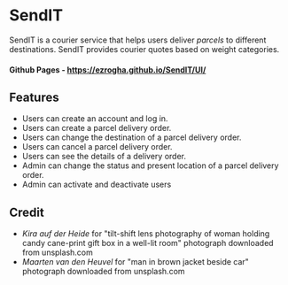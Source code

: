 # SendIT

SendIT is a courier service that helps users deliver *parcels* to different destinations. SendIT provides courier quotes based on weight categories.

#### Github Pages - https://ezrogha.github.io/SendIT/UI/

## Features
- Users can create an account and log in.
- Users can create a parcel delivery order.
- Users can change the destination of a parcel delivery order.
- Users can cancel a parcel delivery order.
- Users can see the details of a delivery order.
- Admin can change the status and present location of a parcel delivery order.
- Admin can activate and deactivate users


## Credit 
- *Kira auf der Heide* for "tilt-shift lens photography of woman holding candy cane-print gift box in a well-lit room" photograph downloaded from unsplash.com
- *Maarten van den Heuvel* for "man in brown jacket beside car" photograph downloaded from unsplash.com
